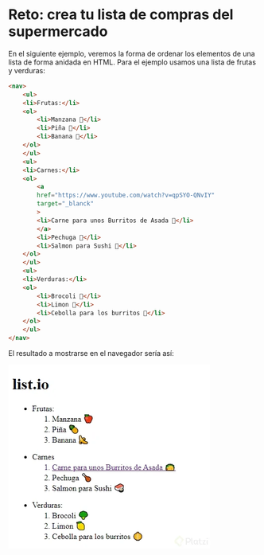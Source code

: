 # Reto: crea tu lista de compras del supermercado

En el siguiente ejemplo, veremos la forma de ordenar los elementos de una lista de forma anidada en HTML. Para el ejemplo usamos una lista de frutas y verduras:

```html
<nav>
    <ul>
    <li>Frutas:</li>
    <ol>
        <li>Manzana 🍎</li>
        <li>Piña 🍍</li>
        <li>Banana 🍌</li>
    </ol>
    </ul>
    <ul>
    <li>Carnes:</li>
    <ol>
        <a
        href="https://www.youtube.com/watch?v=qpSYO-QNvIY"
        target="_blanck"
        >
        <li>Carne para unos Burritos de Asada 🌮</li>
        </a>
        <li>Pechuga 🍗</li>
        <li>Salmon para Sushi 🍣</li>
    </ol>
    </ul>
    <ul>
    <li>Verduras:</li>
    <ol>
        <li>Brocoli 🥦</li>
        <li>Limon 🍋</li>
        <li>Cebolla para los burritos 🧅</li>
    </ol>
    </ul>
</nav>
```

El resultado a mostrarse en el navegador sería así:

![Lista de la compra del supermercado](./img/reto-lista-supermercado.webp)